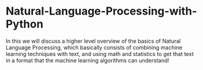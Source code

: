 # Natural-Language-Processing-with-Python
In this we will discuss a higher level overview of the basics of Natural Language Processing, which basically consists of combining machine learning techniques with text, and using math and statistics to get that text in a format that the machine learning algorithms can understand!
